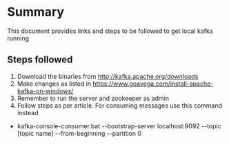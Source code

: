 # Summary
This document provides links and steps to be followed to get local kafka running

## Steps followed
1.  Download the binaries from http://kafka.apache.org/downloads  
2.  Make changes as listed in https://www.goavega.com/install-apache-kafka-on-windows/
3.  Remember to run the server and zookeeper as admin
4.  Follow steps as per article. For consuming messages use this command instead
  - kafka-console-consumer.bat --bootstrap-server localhost:9092 --topic [topic name] --from-beginning --partition 0
